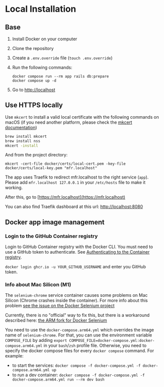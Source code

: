 # Local Installation

## Base

1. Install Docker on your computer
1. Clone the repository
1. Create a `.env.override` file (`touch .env.override`)
1. Run the following commands:

   ```shell
   docker compose run --rm app rails db:prepare
   docker compose up -d
   ```

1. Go to [http://localhost](http://localhost)

## Use HTTPS locally

Use `mkcert` to install a valid local certificate with the following commands on macOS (if you need another platform, please check the [mkcert documentation](https://github.com/FiloSottile/mkcert))

```bash
brew install mkcert
brew install nss
mkcert -install
```

And from the project directory:

`mkcert -cert-file docker/certs/local-cert.pem -key-file docker/certs/local-key.pem "mfr.localhost"`

The app uses Traefik to redirect mfr.localhost to the right service (`app`). Please add `mfr.localhost 127.0.0.1` in your `/etc/hosts` file to make it working.

After this, go to [https://mfr.localhost](https://mfr.localhost)

You can also find Traefik dashboard at this url: [http://localhost:8080](http://localhost:8080)

## Docker app image management

### Login to the GitHub Container registry

Login to GitHub Container registry with the Docker CLI. You must need to use a GitHub token to authenticate. See [Authenticating to the Container registry](https://docs.github.com/en/packages/working-with-a-github-packages-registry/working-with-the-container-registry#authenticating-to-the-container-registry).

`docker login ghcr.io -u YOUR_GITHUB_USERNAME` and enter you GitHub token.

### Info about Mac Silicon (M1)

The `selenium-chrome` service container causes some problems on Mac Silicon (Chrome crashes inside the container). For more info about this problem [see the issue on the Docker Selenium project](https://github.com/SeleniumHQ/docker-selenium/issues/1076)

Currently, there is no "official" way to fix this, but there is a workaround described here: [the ARM fork for Docker Selenium](https://github.com/seleniarm/docker-selenium)

You need to use the `docker-compose.arm64.yml` which overrides the image name of `selenium-chrome`. For that, you can use the environment variable `COMPOSE_FILE` by adding `export COMPOSE_FILE=docker-compose.yml:docker-compose.arm64.yml` in your `bash`/`zsh` profile file. Otherwise, you need to specify the docker compose files for every `docker compose` command. For example:

* to start the services: `docker compose -f docker-compose.yml -f docker-compose.arm64.yml up`
* to run a dev container: `docker compose -f docker-compose.yml -f docker-compose.arm64.yml run --rm dev bash`
